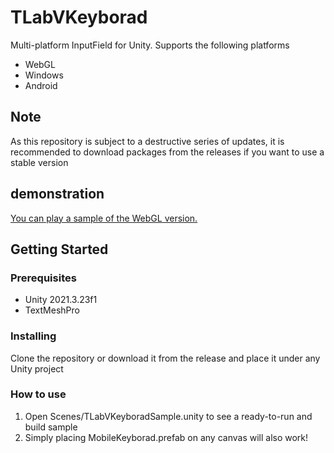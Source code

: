 # TLabVKeyborad
Multi-platform InputField for Unity. Supports the following platforms
- WebGL
- Windows
- Android

## Note
As this repository is subject to a destructive series of updates, it is recommended to download packages from the releases if you want to use a stable version

## demonstration
[You can play a sample of the WebGL version.](https://unityroom.com/games/tlabvkeyborad)

## Getting Started

### Prerequisites
- Unity 2021.3.23f1  
- TextMeshPro

### Installing
Clone the repository or download it from the release and place it under any Unity project

### How to use
1. Open Scenes/TLabVKeyboradSample.unity to see a ready-to-run and build sample
2. Simply placing MobileKeyborad.prefab on any canvas will also work!
